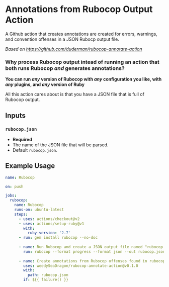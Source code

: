 # Annotations from Rubocop Output Action
A Github action that creates annotations are created for errors, warnings, and convention offenses in a JSON Rubocp output file.

_Based on https://github.com/duderman/rubocop-annotate-action_


### Why process Rubocop output intead of running an action that both runs Rubocop _and_ generates annotations?

**You can run _any_ version of Rubocop with _any_ configuration you like, with _any_ plugins, 
   and _any_ version of Ruby**

All this action cares about is that you have a JSON file that is full of Rubocop output.

## Inputs

### `rubocop.json`

- **Required** 
- The name of the JSON file that will be parsed.
- Default `rubocop.json`.


## Example Usage

```yml
name: Rubocop

on: push

jobs:
  rubocop:
    name: Rubocop
    runs-on: ubuntu-latest
    steps:
      - uses: actions/checkout@v2
      - uses: actions/setup-ruby@v1
        with:
          ruby-version: '2.7'
      - run: gem install rubocop --no-doc
      
      - name: Run Rubocop and create a JSON output file named "rubocop.json"
        run: rubocop --format progress --format json --out rubocop.json
        
      - name: Create annotations from Rubocop offenses found in rubocop.json if there is a failure in the steps above  
        uses: weedySeaDragon/rubocop-annotate-action@v0.1.0
        with:
          path: rubocop.json
        if: ${{ failure() }}
```
